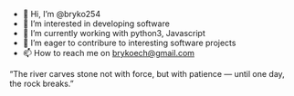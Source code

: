 - 👋 Hi, I’m @bryko254
- 👀 I’m interested in developing software
- 🌱 I’m currently working with python3, Javascript
- 💞️ I’m eager to contribure to interesting software projects
- 📫 How to reach me on brykoech@gmail.com

“The river carves stone not with force, but with patience — until one day, the rock breaks.”
<!---
bryko254/bryko254 is a ✨ special ✨ repository because its `README.md` (this file) appears on your GitHub profile.
You can click the Preview link to take a look at your changes.
--->

